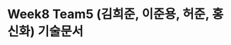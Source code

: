 # Week8 Team5 (김희준, 이준용, 허준, 홍신화) 기술문서

<!--
## 1. 개요

본 문서는 KTL 엔진에 구현된 조명(Lighting) 시스템의 기술적 사양과 아키텍처를 설명합니다.

조명 시스템은 씬(Scene) 내의 물체에 현실적인 명암을 부여하여 깊이감과 입체감을 표현하는 핵심 기능입니다. 본 엔진의 조명 시스템은 다양한 셰이딩 모델(Gouraud, Lambert, Blinn-Phong)을 지원하며, Tile-Based Light Culling을 통해 효율적인 다중 광원 처리가 가능합니다.

---
## 2. 핵심 아키텍처

조명 시스템은 아래의 주요 클래스들 간의 상호작용을 통해 동작합니다.

-   **Light Components**: 씬에 배치되는 다양한 광원 타입을 정의합니다.
    -   `UAmbientLightComponent`: 전역 환경광
    -   `UDirectionalLightComponent`: 방향성 광원 (태양광)
    -   `UPointLightComponent`: 점 광원
    -   `USpotLightComponent`: 스포트라이트
    
-   **Light Actors**: Light Component를 포함하는 배치 가능한 액터입니다.
    -   `AAmbientLight`, `ADirectionalLight`, `APointLight`, `ASpotLight`
    
-   **`FLightPass`**: 렌더링 파이프라인의 한 단계로, Tile-Based Light Culling을 수행하고 조명 정보를 GPU에 전달합니다.

-   **`UberLit.hlsl`**: 다양한 셰이딩 모델을 하나의 셰이더에서 처리하는 Uber Shader입니다.

---
## 3. Light Component 및 Actor 구현

### 3.1. Light Component 계층 구조

```
ULightComponentBase (추상 베이스)
  ├─ ULightComponent (공통 기능)
  │   ├─ UAmbientLightComponent
  │   ├─ UDirectionalLightComponent
  │   ├─ UPointLightComponent
  │   │   └─ USpotLightComponent
```

#### 3.1.1. `ULightComponentBase`
- 모든 광원의 공통 속성을 정의하는 추상 베이스 클래스입니다.
- 주요 속성:
  - `Intensity`: 광원의 세기 (0.0 ~ 20.0)
  - `LightColor`: 광원의 색상
  - `bVisible`: 가시성 플래그
  - `bLightEnabled`: 조명 계산 포함 여부

#### 3.1.2. `ULightComponent`
- 시각화를 위한 `UBillboardComponent`를 관리합니다.
- `UpdateVisualizationBillboardTint()`: 광원의 색상과 강도를 빌보드에 반영하여 에디터에서 직관적으로 확인할 수 있습니다.

#### 3.1.3. `UDirectionalLightComponent`
- 무한히 먼 곳에서 일정한 방향으로 빛을 발산하는 광원입니다.
- 태양광 표현에 적합합니다.
- 주요 기능:
  - `GetForwardVector()`: 광원의 방향 벡터 반환
  - `GetDirectionalLightInfo()`: 셰이더 전달용 구조체 반환

#### 3.1.4. `UPointLightComponent`
- 한 점에서 모든 방향으로 빛을 발산하는 광원입니다.
- 주요 속성:
  - `AttenuationRadius`: 광원의 유효 범위
  - `DistanceFalloffExponent`: 거리에 따른 감쇠 지수 (2.0 ~ 16.0)
- 감쇠 공식: `(1 - distance/range)^exponent`

#### 3.1.5. `USpotLightComponent`
- `UPointLightComponent`를 상속받아 원뿔 형태로 빛을 발산합니다.
- 주요 속성:
  - `InnerConeAngle`: 내부 원뿔 각도 (완전한 조명)
  - `OuterConeAngle`: 외부 원뿔 각도 (조명 시작)
  - `AngleFalloffExponent`: 각도에 따른 감쇠 지수

### 3.2. Light Actor

각 Light Component에 대응하는 Actor 클래스가 존재하며, `GetDefaultRootComponent()`를 통해 해당 컴포넌트를 루트로 설정합니다.

```cpp
UClass* APointLight::GetDefaultRootComponent()
{
    return UPointLightComponent::StaticClass();
}
```

---
## 4. 셰이딩 모델 구현 (`UberLit.hlsl`)

### 4.1. Uber Shader 개념

`UberLit.hlsl`은 컴파일 타임 매크로를 사용하여 하나의 셰이더 파일에서 여러 셰이딩 모델을 지원합니다.

#### 셰이딩 모델 매크로:
- `LIGHTING_MODEL_GOURAUD`: Gouraud Shading (정점 셰이더에서 조명 계산)
- `LIGHTING_MODEL_LAMBERT`: Lambert Shading (픽셀 셰이더, Diffuse만)
- `LIGHTING_MODEL_BLINNPHONG`: Blinn-Phong Shading (픽셀 셰이더, Diffuse + Specular)
- `LIGHTING_MODEL_NORMAL`: World Normal 시각화 모드

### 4.2. 법선 변환 (Normal Transformation)

비균일 스케일에서도 올바른 법선 변환을 위해 `(M^-1)^T` 공식을 사용합니다.

```hlsl
float3x3 World3x3 = (float3x3) World;
float3x3 InvTransWorld = transpose(Inverse3x3(World3x3));
Output.WorldNormal = SafeNormalize3(mul(Input.Normal, InvTransWorld));
```

#### Determinant 검사:
스케일이 0인 경우 (행렬식이 0) 메시가 납작해지므로 정점을 discard합니다:

```hlsl
if (abs(GetDeterminant3x3(WorldMatrix3x3)) < 1e-8)
{
    discard;
}
```

### 4.3. 조명 계산

#### 4.3.1. Ambient Light
```hlsl
float4 CalculateAmbientLight(FAmbientLightInfo info)
{
    return info.Color * info.Intensity;
}
```

#### 4.3.2. Directional Light (Blinn-Phong)
```hlsl
FIllumination CalculateDirectionalLight(...)
{
    float3 LightDir = SafeNormalize3(-Info.Direction);
    float NdotL = saturate(dot(WorldNormal, LightDir));
    
    // Diffuse
    Result.Diffuse = Info.Color * Info.Intensity * NdotL;
    
    // Specular (Blinn-Phong)
    float3 H = SafeNormalize3(LightDir + ViewDir);
    float CosTheta = saturate(dot(WorldNormal, H));
    float Spec = ((Ns + 8.0f) / (8.0f * PI)) * pow(CosTheta, Ns);
    Result.Specular = Info.Color * Info.Intensity * Spec;
}
```

정규화 상수 `(Ns + 8) / (8π)`는 에너지 보존을 위한 항입니다.

#### 4.3.3. Point Light
Directional Light와 동일한 계산에 거리 감쇠를 추가합니다:

```hlsl
float Attenuation = pow(saturate(1.0f - Distance / Info.Range), Info.DistanceFalloffExponent);
Result.Diffuse = Info.Color * Info.Intensity * NdotL * Attenuation;
```

#### 4.3.4. Spot Light
Point Light에 각도 감쇠를 추가합니다:

```hlsl
float CosAngle = dot(-LightDir, SpotDir);
float AttenuationAngle = pow(saturate((CosAngle - CosOuter) / (CosInner - CosOuter)), AngleFalloffExponent);
Result.Diffuse = ... * AttenuationDistance * AttenuationAngle;
```

### 4.4. Gouraud vs Per-Pixel Shading

#### Gouraud Shading:
- **Vertex Shader**에서 조명을 계산하고 보간하여 전달합니다.
- 성능은 좋지만 정점이 적으면 품질 저하가 발생합니다.

```hlsl
#if LIGHTING_MODEL_GOURAUD
    // VS에서 모든 조명 계산
    Output.AmbientLight = Illumination.Ambient;
    Output.DiffuseLight = Illumination.Diffuse;
    Output.SpecularLight = Illumination.Specular;
#endif
```

#### Per-Pixel Shading (Lambert, Blinn-Phong):
- **Pixel Shader**에서 조명을 계산합니다.
- 픽셀 단위로 계산하여 높은 품질을 보장합니다.

```hlsl
#elif LIGHTING_MODEL_LAMBERT || LIGHTING_MODEL_BLINNPHONG
    FIllumination Illumination = (FIllumination)0;
    float3 N = ShadedWorldNormal;
    
    Illumination.Ambient = CalculateAmbientLight(Ambient);
    ADD_ILLUM(Illumination, CalculateDirectionalLight(...));
    // Point & Spot lights...
#endif
```

### 4.5. Safe Normalization

HLSL의 `normalize()` 함수는 영벡터 입력 시 NaN을 발생시킬 수 있으므로, 안전한 정규화 함수를 사용합니다:

```hlsl
float3 SafeNormalize3(float3 v)
{
    float Len2 = dot(v, v);
    return Len2 > 1e-12f ? v / sqrt(Len2) : float3(0.0f, 0.0f, 0.0f);
}
```

---
## 5. Normal Mapping

### 5.1. Tangent Space 계산

OBJ 로더에서 각 정점의 Tangent 벡터를 계산합니다 (`ComputeTangents` 함수):

1. **면 단위 Tangent 계산**: 삼각형의 UV 좌표와 위치 벡터로부터 Tangent와 Bitangent를 계산합니다.
   
2. **정점 단위 누적**: 각 정점이 공유하는 모든 면의 Tangent를 누적합니다.

3. **Gram-Schmidt 직교화**: 법선 벡터와 Tangent를 직교화합니다.
   ```cpp
   Tangent = Tangent - Normal * Dot(Normal, Tangent);
   ```

4. **Handedness 계산**: TBN 좌표계의 좌우손성을 결정합니다.
   ```cpp
   float Handedness = (Dot(Cross(Normal, Tangent), Bitangent) < 0.0f) ? -1.0f : 1.0f;
   Vertices[V].Tangent = FVector4(Tangent.X, Tangent.Y, Tangent.Z, Handedness);
   ```

### 5.2. Normal Map 적용 (Pixel Shader)

```hlsl
float3 ComputeNormalMappedWorldNormal(float2 UV, float3 WorldNormal, float4 WorldTangent)
{
    float3 BaseNormal = SafeNormalize3(WorldNormal);
    
    // Tangent가 유효하지 않으면 메시 노말 사용
    if (dot(WorldTangent.xyz, WorldTangent.xyz) <= 1e-8f)
        return BaseNormal;
    
    // 노말 맵 샘플링 [0,1] -> [-1,1]
    float3 TangentSpaceNormal = SafeNormalize3(NormalTexture.Sample(...).xyz * 2.0f - 1.0f);
    
    // TBN 행렬 구성
    float3 T = SafeNormalize3(WorldTangent.xyz);
    float3 B = SafeNormalize3(cross(BaseNormal, T) * WorldTangent.w);
    float3x3 TBN = float3x3(T, B, BaseNormal);
    
    // 탄젠트 공간 -> 월드 공간
    return SafeNormalize3(mul(TangentSpaceNormal, TBN));
}
```

### 5.3. World Normal View Mode

디버깅 목적으로 월드 공간 법선 벡터를 RGB 색상으로 시각화합니다:

```hlsl
#elif LIGHTING_MODEL_NORMAL
    float3 EncodedWorldNormal = ShadedWorldNormal * 0.5f + 0.5f;
    finalPixel.rgb = EncodedWorldNormal;
#endif
```

- `[-1, 1]` 범위의 법선을 `[0, 1]` 범위로 인코딩
- 결과: 빨강(+X), 초록(+Y), 파랑(+Z) 방향으로 표현

---
## 6. Clustered Light Culling

다수의 광원을 효율적으로 처리하기 위해 Clustered Rendering을 구현했습니다.

### 6.1. 개요

화면을 작은 타일(Cluster)로 분할하고, 각 타일과 교차하는 광원만 선별하여 처리함으로써 조명 계산 비용을 크게 절감합니다.

### 6.2. Cluster 구성

#### 6.2.1. 화면 분할
- **X/Y 축**: 화면 공간을 균등하게 분할 (예: 24×16)
- **Z 축**: View 공간의 깊이를 로그 스케일로 분할 (32 슬라이스)

```cpp
uint GetDepthSliceIdx(float ViewZ)
{
    float BottomValue = 1 / log(FarClip / NearClip);
    ViewZ = clamp(ViewZ, NearClip, FarClip);
    return uint(floor(log(ViewZ) * ClusterSliceNumZ * BottomValue 
                      - ClusterSliceNumZ * log(NearClip) * BottomValue));
}
```

로그 스케일 사용 이유:
- 가까운 곳에서는 세밀하게 분할 (높은 정밀도)
- 먼 곳에서는 성글게 분할 (효율성)

#### 6.2.2. Cluster AABB 생성 (`ViewClusterCS.hlsl`)

각 Cluster의 AABB(Axis-Aligned Bounding Box)를 View 공간에서 계산합니다:

```hlsl
[numthreads(THREAD_NUM, 1, 1)]
void main(uint3 GroupID : SV_GroupID, uint3 GroupThreadID : SV_GroupThreadID)
{
    uint ThreadIdx = GetThreadIdx(GroupID.x, GroupThreadID.x);
    uint3 ClusterID = GetClusterID(ThreadIdx);
    
    // NDC 좌표 계산
    float2 NDCMin = float2(ClusterID.xy) / float2(ClusterXSliceNum, ClusterYSliceNum) * 2.0f - 1.0f;
    float2 NDCMax = float2(ClusterID.xy + 1) / float2(ClusterXSliceNum, ClusterYSliceNum) * 2.0f - 1.0f;
    
    // 깊이 범위
    float ZNear = GetSliceDepth(ClusterID.z);
    float ZFar = GetSliceDepth(ClusterID.z + 1);
    
    // 8개 코너를 View 공간으로 변환
    // ... AABB 계산
    
    ClusterAABB[ThreadIdx] = ResultAABB;
}
```

### 6.3. Light Culling (`ClusteredLightCullingCS.hlsl`)

각 Cluster와 교차하는 광원을 찾아 인덱스 버퍼에 기록합니다.

#### 6.3.1. Point Light Culling (구-AABB 교차 검사)

```hlsl
bool IntersectAABBSphere(float3 AABBMin, float3 AABBMax, 
                         float3 SphereCenter, float SphereRadius)
{
    float3 BoxCenter = (AABBMin + AABBMax) * 0.5f;
    float3 BoxHalfSize = (AABBMax - AABBMin) * 0.5f;
    float3 ExtensionSize = BoxHalfSize + float3(SphereRadius, SphereRadius, SphereRadius);
    float3 B2L = SphereCenter - BoxCenter;
    float3 AbsB2L = abs(B2L);
    
    // 1. AABB 확장 테스트
    if (AbsB2L.x > ExtensionSize.x || 
        AbsB2L.y > ExtensionSize.y || 
        AbsB2L.z > ExtensionSize.z)
        return false;
    
    // 2. Over Axis 계산
    int3 OverAxis = int3(AbsB2L.x > BoxHalfSize.x ? 1 : 0, 
                         AbsB2L.y > BoxHalfSize.y ? 1 : 0, 
                         AbsB2L.z > BoxHalfSize.z ? 1 : 0);
    int OverCount = OverAxis.x + OverAxis.y + OverAxis.z;
    
    if (OverCount < 2)
        return true;
    
    // 3. 가장 가까운 AABB 모서리 점과의 거리 검사
    float3 NearBoxPoint = sign(B2L) * OverAxis * BoxHalfSize + BoxCenter;
    NearBoxPoint.x = OverAxis.x == 0 ? SphereCenter.x : NearBoxPoint.x;
    NearBoxPoint.y = OverAxis.y == 0 ? SphereCenter.y : NearBoxPoint.y;
    NearBoxPoint.z = OverAxis.z == 0 ? SphereCenter.z : NearBoxPoint.z;
    
    float3 P2L = SphereCenter - NearBoxPoint;
    return dot(P2L, P2L) < SphereRadius * SphereRadius;
}
```

#### 6.3.2. Spot Light Culling

**옵션 1**: Bounding Sphere로 근사 (빠르지만 부정확)
- Point Light와 동일한 방법 사용

**옵션 2**: 원뿔 AABB (정확하지만 느림)
- 원뿔을 감싸는 AABB를 계산하여 교차 검사
- Rodrigues 회전 공식 사용:

```hlsl
float3 RodriguesRotation(float3 N, float3 V, float Radian, float CosCache, float SinCache)
{
    return dot(V, N) * N * (1 - CosCache) + CosCache * V + cross(N, V) * SinCache;
}
```

#### 6.3.3. Light Index Buffer 작성

```hlsl
int LightIndicesOffset = LightMaxCountPerCluster * ThreadIdx;
uint IncludeLightCount = 0;

for (int i = 0; i < PointLightCount && IncludeLightCount < LightMaxCountPerCluster; i++)
{
    if (IntersectAABBSphere(...))
    {
        PointLightIndices[LightIndicesOffset + IncludeLightCount] = i;
        IncludeLightCount++;
    }
}

// 나머지는 -1로 채움 (끝 마커)
for (uint i = IncludeLightCount; i < LightMaxCountPerCluster; i++)
{
    PointLightIndices[LightIndicesOffset + i] = -1;
}
```

### 6.4. 픽셀 셰이더에서의 활용

각 픽셀에서 자신이 속한 Cluster를 찾고, 해당 Cluster의 광원 인덱스만 순회하며 조명을 계산합니다:

```hlsl
uint GetLightIndicesOffset(float3 WorldPos)
{
    float4 ViewPos = mul(float4(WorldPos, 1), View);
    float4 NDC = mul(ViewPos, Projection);
    NDC.xy /= NDC.w;
    
    float2 ScreenNorm = saturate(NDC.xy * 0.5f + 0.5f);
    uint2 ClusterXY = uint2(floor(ScreenNorm * float2(ClusterSliceNumX, ClusterSliceNumY)));
    uint ClusterZ = GetDepthSliceIdx(ViewPos.z);
    
    uint ClusterIdx = ClusterXY.x + ClusterXY.y * ClusterSliceNumX 
                      + ClusterSliceNumX * ClusterSliceNumY * ClusterZ;
    
    return LightMaxCountPerCluster * ClusterIdx;
}

// 픽셀 셰이더
uint LightIndicesOffset = GetLightIndicesOffset(Input.WorldPosition);
uint PointLightCount = GetPointLightCount(LightIndicesOffset);

for (uint i = 0; i < PointLightCount; i++)
{
    FPointLightInfo PointLight = GetPointLight(LightIndicesOffset + i);
    ADD_ILLUM(Illumination, CalculatePointLight(PointLight, ...));
}
```

### 6.5. 성능 이점

- **기존 방식**: 모든 픽셀에서 모든 광원을 검사 → O(픽셀 수 × 광원 수)
- **Tiled 방식**: 각 픽셀에서 Cluster 내 광원만 검사 → O(픽셀 수 × 평균 Cluster당 광원 수)

예시:
- 광원 100개, 픽셀 1920×1080, Cluster당 평균 광원 5개
- **기존**: 207,360,000 검사
- **Tiled**: 10,368,000 검사 (**약 20배 감소**)

---
## 7. Cluster 시각화

디버깅을 위해 각 Cluster를 와이어프레임으로 시각화하는 기능을 제공합니다.

### 7.1. Cluster Gizmo 생성 (`ClusterGizmoSetCS.hlsl`)

각 Cluster의 8개 코너를 정점으로 하는 와이어프레임을 생성합니다:

```hlsl
[numthreads(THREAD_NUM, 1, 1)]
void main(uint3 GroupID : SV_GroupID, uint3 GroupThreadID : SV_GroupThreadID)
{
    uint ThreadIdx = GetThreadIdx(GroupID.x, GroupThreadID.x);
    FAABB CurAABB = ClusterAABB[ThreadIdx];
    
    // 8개 코너 계산
    float3 ViewPos[8];
    ViewPos[0] = float3(ViewMin.x, ViewMin.y, ViewMin.z);
    ViewPos[1] = float3(ViewMin.x, ViewMax.y, ViewMin.z);
    // ... 나머지 6개
    
    // Cluster에 포함된 광원 수에 따라 색상 결정
    float4 Color = float4(0, 0, 0, 0);
    for (int i = 0; i < LightMaxCountPerCluster; i++)
    {
        if (PointLightIndices[LightIndicesOffset + i] >= 0)
            Color += PointLightInfos[...].Color;
        if (SpotLightIndices[LightIndicesOffset + i] >= 0)
            Color += SpotLightInfos[...].Color;
    }
    
    // 정점 버퍼에 기록
    for (int i = 0; i < 8; i++)
    {
        ClusterGizmoVertex[VertexOffset + i].Pos = mul(float4(ViewPos[i], 1), ViewInv);
        ClusterGizmoVertex[VertexOffset + i].Color = Color;
    }
}
```

### 7.2. Light Density Heatmap

`ClusteredRenderingGrid.hlsl`은 화면 오버레이로 각 픽셀이 포함된 Cluster의 광원 밀도를 히트맵으로 표시합니다:

```hlsl
float4 mainPS(PS_INPUT input) : SV_Target
{
    float2 uv = input.TexCoord;
    uint2 ClusterXY = uint2(floor(uv * float2(ClusterSliceNumX, ClusterSliceNumY)));
    uint ClusterIdxNear = ClusterXY.x + ClusterXY.y * ClusterSliceNumX;
    
    uint LightCount = 0;
    for (int i = 0; i < ClusterSliceNumZ; i++)
    {
        uint CurClusterIdx = ClusterIdxNear + i * ClusterSliceNumX * ClusterSliceNumY;
        for (int j = 0; j < LightMaxCountPerCluster; j++)
        {
            if (PointLightIndices[CurClusterIdx * LightMaxCountPerCluster + j] >= 0)
                LightCount++;
            if (SpotLightIndices[CurClusterIdx * LightMaxCountPerCluster + j] >= 0)
                LightCount++;
        }
    }
    
    // 초록색으로, 광원이 많을수록 불투명
    return float4(0, 1, 0, (float)LightCount / (LightMaxCountPerCluster * ClusterSliceNumZ) * 8);
}
```

---
## 8. 렌더링 파이프라인 통합

### 8.1. FLightPass

`FLightPass`는 매 프레임 다음 작업을 수행합니다:

1. **옵션 변경 검사**: Cluster 설정이 변경되었는지 확인하고, 변경되었다면 버퍼를 재생성합니다.

2. **광원 정보 수집**: 현재 씬의 모든 광원을 순회하며 GPU 버퍼에 업로드합니다.
   ```cpp
   FRenderResourceFactory::UpdateConstantBufferData(GlobalLightConstantBuffer, GlobalLightData);
   FRenderResourceFactory::UpdateStructuredBuffer(PointLightStructuredBuffer, PointLightDatas);
   FRenderResourceFactory::UpdateStructuredBuffer(SpotLightStructuredBuffer, SpotLightDatas);
   ```

3. **Cluster AABB 계산**: `ViewClusterCS` Compute Shader를 디스패치합니다.
   ```cpp
   Pipeline->SetUnorderedAccessView(0, ClusterAABBRWStructuredBufferUAV);
   Pipeline->DispatchCS(ViewClusterCS, ThreadGroupCount, 1, 1);
   ```

4. **Light Culling**: `ClusteredLightCullingCS` Compute Shader를 디스패치합니다.
   ```cpp
   Pipeline->SetUnorderedAccessView(0, PointLightIndicesRWStructuredBufferUAV);
   Pipeline->SetUnorderedAccessView(1, SpotLightIndicesRWStructuredBufferUAV);
   Pipeline->DispatchCS(ClusteredLightCullingCS, ThreadGroupCount, 1, 1);
   ```

5. **셰이더에 바인딩**: 조명 정보와 인덱스 버퍼를 셰이더 슬롯에 바인딩합니다.
   ```cpp
   Pipeline->SetConstantBuffer(3, EShaderType::VS | EShaderType::PS, GlobalLightConstantBuffer);
   Pipeline->SetShaderResourceView(6, EShaderType::VS | EShaderType::PS, PointLightIndicesRWStructuredBufferSRV);
   Pipeline->SetShaderResourceView(8, EShaderType::VS | EShaderType::PS, PointLightStructuredBufferSRV);
   // ...
   ```

### 8.2. FStaticMeshPass

`FStaticMeshPass`는 메시를 렌더링할 때 View Mode에 따라 적절한 셰이더를 선택합니다:

```cpp
void FStaticMeshPass::Execute(FRenderingContext& Context)
{
    if (Context.ViewMode == EViewModeIndex::VMI_Wireframe)
    {
        RenderState.FillMode = EFillMode::WireFrame;
    }
    else
    {
        VS = Renderer.GetVertexShader(Context.ViewMode);
        PS = Renderer.GetPixelShader(Context.ViewMode);
    }
    
    // ... 메시 렌더링
}
```

View Mode 종류:
- `VMI_Gouraud`: Gouraud Shading
- `VMI_Lambert`: Lambert Shading
- `VMI_BlinnPhong`: Blinn-Phong Shading
- `VMI_WorldNormal`: 법선 시각화
- `VMI_Unlit`: 조명 없음
- `VMI_Wireframe`: 와이어프레임

---
## 9. 에디터 통합

### 9.1. View Mode 전환

메인 메뉴바의 "보기" 메뉴에서 셰이딩 모델을 실시간으로 전환할 수 있습니다:

```cpp
void UMainBarWidget::RenderViewMenu()
{
    if (ImGui::BeginMenu("보기"))
    {
        if (ImGui::MenuItem("고로 셰이딩 적용(Gouraud)", nullptr, bIsGouraud))
        {
            ViewportMgr.SetActiveViewportViewMode(EViewModeIndex::VMI_Gouraud);
        }
        if (ImGui::MenuItem("램버트 셰이딩 적용(Lambert)", nullptr, bIsLambert))
        {
            ViewportMgr.SetActiveViewportViewMode(EViewModeIndex::VMI_Lambert);
        }
        if (ImGui::MenuItem("블린-퐁 셰이딩 적용(Blinn-Phong)", nullptr, bIsBlinnPhong))
        {
            ViewportMgr.SetActiveViewportViewMode(EViewModeIndex::VMI_BlinnPhong);
        }
        if (ImGui::MenuItem("월드 노멀(WorldNormal)", nullptr, bIsWorldNormal))
        {
            ViewportMgr.SetActiveViewportViewMode(EViewModeIndex::VMI_WorldNormal);
        }
        // ...
    }
}
```

### 9.2. 광원 시각화

각 광원은 `UBillboardComponent`를 통해 에디터에서 시각적으로 표시됩니다:
- 광원의 색상과 강도에 따라 빌보드 색상이 자동으로 업데이트됩니다.
- `UpdateVisualizationBillboardTint()` 함수가 이를 담당합니다.

```cpp
void ULightComponent::UpdateVisualizationBillboardTint()
{
    if (!VisualizationBillboard)
        return;
    
    FVector ClampedColor = GetLightColor();
    ClampedColor.X = std::clamp(ClampedColor.X, 0.0f, 1.0f);
    ClampedColor.Y = std::clamp(ClampedColor.Y, 0.0f, 1.0f);
    ClampedColor.Z = std::clamp(ClampedColor.Z, 0.0f, 1.0f);
    
    FVector4 Tint(ClampedColor.X, ClampedColor.Y, ClampedColor.Z, 1.0f);
    VisualizationBillboard->SetSpriteTint(Tint);
}
```

---
## 10. 성능 최적화 기법

### 10.1. NaN 방지

모든 벡터 정규화에서 `SafeNormalize` 함수를 사용하여 NaN 발생을 방지합니다:
- 영벡터 입력 시 영벡터 반환
- `1e-12f` 임계값으로 매우 작은 벡터도 안전하게 처리

### 10.2. 조기 종료 (Early Exit)

조명 계산에서 기여도가 없는 경우 즉시 반환:
```hlsl
if (dot(Info.Direction, Info.Direction) < 1e-12 || 
    dot(WorldNormal, WorldNormal) < 1e-12)
    return Result;
```

### 10.3. 동적 버퍼 크기 조정

광원 수가 증가하면 버퍼를 2배씩 확장하여 재할당 빈도를 줄입니다:

```cpp
if (PointLightBufferCount < PointLightCount)
{
    while (PointLightBufferCount < PointLightCount)
    {
        PointLightBufferCount = PointLightBufferCount << 1;
    }
    SafeRelease(PointLightStructuredBuffer);
    PointLightStructuredBuffer = FRenderResourceFactory::CreateStructuredBuffer<FPointLightInfo>(PointLightBufferCount);
    // ...
}
```

### 10.4. Compute Shader 병렬화

모든 Cluster 계산을 병렬로 수행:
```cpp
int ThreadGroupCount = (ClusterSliceNumX * ClusterSliceNumY * ClusterSliceNumZ + CSNumThread - 1) / CSNumThread;
Pipeline->DispatchCS(ViewClusterCS, ThreadGroupCount, 1, 1);
```

---
## 11. 한계 및 향후 개선 방향

### 11.1. 현재 한계

1. **그림자 미지원**: 광원이 물체에 가려져도 뒤편이 밝게 표현됩니다.
2. **고정 Cluster 크기**: 씬의 복잡도에 따라 동적으로 조정되지 않습니다.
3. **간접광 없음**: 한 번 반사된 빛(Indirect Lighting)은 계산되지 않습니다.

### 11.2. 향후 개선 방향

1. **Shadow Mapping**: 그림자 구현으로 현실감 향상
2. **Adaptive Clustering**: 광원 밀도에 따라 Cluster 크기를 동적 조정
3. **Deferred Rendering**: G-Buffer 기반 렌더링으로 더 많은 광원 지원
4. **PBR (Physically Based Rendering)**: 물리 기반 재질 시스템
5. **Global Illumination**: 간접광 시뮬레이션 (Screen Space GI, Voxel GI 등)
---
## 부록: 주요 상수 및 설정값

| 항목 | 기본값 | 범위 | 설명 |
|------|--------|------|------|
| Light Intensity | 1.0 | 0.0 ~ 20.0 | 광원 세기 (UE 호환) |
| Point Light Range | 10.0 | > 0.0 | 점 광원 유효 범위 |
| Distance Falloff Exponent | 2.0 | 0.0 ~ 16.0 | 거리 감쇠 지수 |
| Spot Inner Cone Angle | 0.0 | 0.0 ~ π/2 | 스포트라이트 내부 각도 |
| Spot Outer Cone Angle | π/4 | 0.0 ~ π/2 | 스포트라이트 외부 각도 |
| Cluster X Slices | 24 | > 0 | 화면 X축 분할 수 |
| Cluster Y Slices | 16 | > 0 | 화면 Y축 분할 수 |
| Cluster Z Slices | 32 | > 0 | 깊이 분할 수 (로그 스케일) |
| Max Lights Per Cluster | 32 | > 0 | Cluster당 최대 광원 수 |
-->